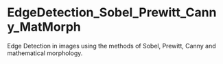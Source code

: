 # EdgeDetection_Sobel_Prewitt_Canny_MatMorph
Edge Detection in images using the methods of Sobel, Prewitt, Canny and mathematical morphology.
